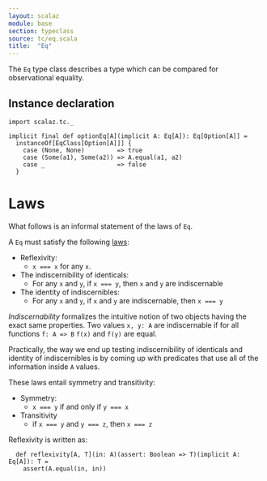 ```yaml
---
layout: scalaz
module: base
section: typeclass
source: tc/eq.scala
title:  "Eq"
---
```


The `Eq` type class describes a type which can be compared for observational equality.

## Instance declaration

```tut
import scalaz.tc._

implicit final def optionEq[A](implicit A: Eq[A]): Eq[Option[A]] =
  instanceOf[EqClass[Option[A]]] {
    case (None, None)         => true
    case (Some(a1), Some(a2)) => A.equal(a1, a2)
    case _                    => false
  }
```

# Laws

What follows is an informal statement of the laws of `Eq`.

A `Eq` must satisfy the following [laws](https://en.wikipedia.org/wiki/Identity_of_indiscernibles):

- Reflexivity:
  - `x === x` for any `x`.
- The indiscernibility of identicals:
  - For any `x` and `y`, if `x === y`, then `x` and `y` are indiscernable
- The identity of indiscernibles:
  - For any `x` and `y`, if `x` and `y` are indiscernable, then `x === y`

*Indiscernability* formalizes the intuitive notion of two objects having the exact same
properties. Two values `x, y: A` are indiscernable if for all functions `f: A => B`
`f(x)` and `f(y)` are equal.

Practically, the way we end up testing indiscernibility of identicals and identity of
indiscernibles is by coming up with predicates that use all of the information inside
`A` values.

These laws entail symmetry and transitivity:

- Symmetry:
  - `x === y` if and only if `y === x`
- Transitivity
  - if `x === y` and `y === z`, then `x === z`

Reflexivity is written as:

```tut
  def reflexivity[A, T](in: A)(assert: Boolean => T)(implicit A: Eq[A]): T =
    assert(A.equal(in, in))
```
